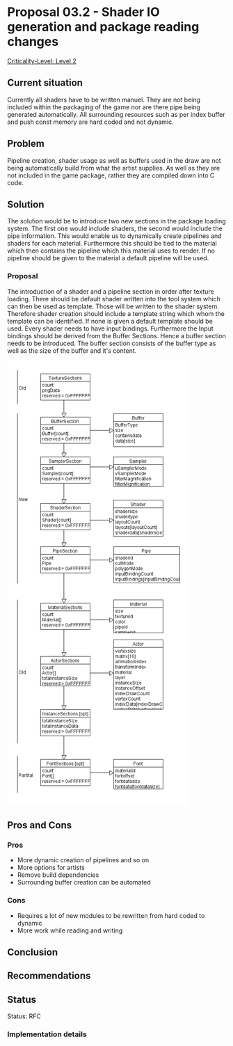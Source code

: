 # Proposal 03.2 - Shader IO generation and package reading changes

[Criticality-Level: Level 2](https://troblecodings.github.io/data-diagrams/criticality-level.html)

## Current situation

Currently all shaders have to be written manuel. They are not being included within the packaging of the game nor are there pipe being generated automatically. All surrounding resources such as per index buffer and push const memory are hard coded and not dynamic.

## Problem

Pipeline creation, shader usage as well as buffers used in the draw are not being automatically build from what the artist supplies. As well as they are not included in the game package, rather they are compiled down into C code.

## Solution

The solution would be to introduce two new sections in the package loading system. The first one would include shaders, the second would include the pipe information. This would enable us to dynamically create pipelines and shaders for each material. Furthermore this should be tied to the material which then contains the pipeline which this material uses to render. If no pipeline should be given to the material a default pipeline will be used.

### Proposal

The introduction of a shader and a pipeline section in order after texture loading. There should be default shader written into the tool system which can then be used as template. Those will be written to the shader system. Therefore shader creation should include a template string which whom the template can be identified. If none is given a default template should be used. Every shader needs to have input bindings. Furthermore the Input bindings should be derived from the Buffer Sections. Hence a buffer section needs to be introduced. The buffer section consists of the buffer type as well as the size of the buffer and it's content.

![proposal-03-1.png](proposal-03-1.png)

## Pros and Cons

### Pros

* More dynamic creation of pipelines and so on
* More options for artists
* Remove build dependencies
* Surrounding buffer creation can be automated

### Cons

* Requires a lot of new modules to be rewritten from hard coded to dynamic
* More work while reading and writing

## Conclusion

## Recommendations

## Status

Status: RFC

### Implementation details
